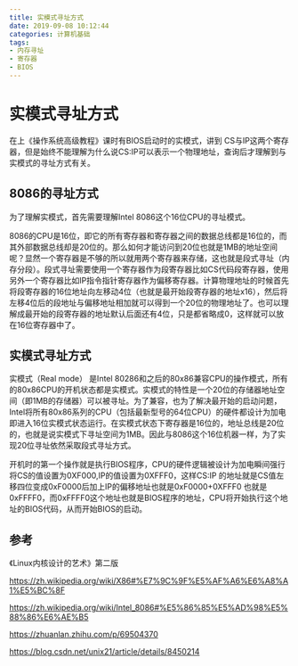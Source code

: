 ```yaml
---
title: 实模式寻址方式
date: 2019-09-08 10:12:44
categories: 计算机基础
tags:
- 内存寻址
- 寄存器
- BIOS
---
```


# 实模式寻址方式

在上《操作系统高级教程》课时有BIOS启动时的实模式，讲到 CS与IP这两个寄存器，但是始终不能理解为什么说CS:IP可以表示一个物理地址，查询后才理解到与实模式的寻址方式有关。

<!--more-->

## 8086的寻址方式

为了理解实模式，首先需要理解Intel 8086这个16位CPU的寻址模式。

8086的CPU是16位，即它的所有寄存器和寄存器之间的数据总线都是16位的，而其外部数据总线却是20位的。那么如何才能访问到20位也就是1MB的地址空间呢？显然一个寄存器是不够的所以就用两个寄存器来存储，这也就是段式寻址（内存分段）。段式寻址需要使用一个寄存器作为段寄存器比如CS代码段寄存器，使用另外一个寄存器比如IP指令指针寄存器作为偏移寄存器。计算物理地址的时候首先将段寄存器的16位地址向左移动4位（也就是最开始段寄存器的地址x16），然后将左移4位后的段地址与偏移地址相加就可以得到一个20位的物理地址了。也可以理解成最开始的段寄存器的地址默认后面还有4位，只是都省略成0，这样就可以放在16位寄存器中了。

## 实模式寻址方式

实模式（Real mode） 是Intel 80286和之后的80x86兼容CPU的操作模式，所有的80x86CPU的开机状态都是实模式。实模式的特性是一个20位的存储器地址空间（即1MB的存储器）可以被寻址。为了兼容，也为了解决最开始的启动问题，Intel将所有80x86系列的CPU（包括最新型号的64位CPU）的硬件都设计为加电即进入16位实模式状态运行。在实模式状态下寄存器是16位的，地址总线是20位的，也就是说实模式下寻址空间为1MB。因此与8086这个16位机器一样，为了实现20位寻址依然采取段式寻址方式。

开机时的第一个操作就是执行BIOS程序，CPU的硬件逻辑被设计为加电瞬间强行将CS的值设置为0XF000,IP的值设置为0XFFF0，这样CS:IP 的地址就是CS值左移四位变成0xF0000后加上IP的偏移地址也就是0xF0000+0XFFF0 也就是0xFFFF0，而0xFFFF0这个地址也就是BIOS程序的地址，CPU将开始执行这个地址的BIOS代码，从而开始BIOS的启动。

## 参考

《Linux内核设计的艺术》第二版

<https://zh.wikipedia.org/wiki/X86#%E7%9C%9F%E5%AF%A6%E6%A8%A1%E5%BC%8F> 

<https://zh.wikipedia.org/wiki/Intel_8086#%E5%86%85%E5%AD%98%E5%88%86%E6%AE%B5> 

<https://zhuanlan.zhihu.com/p/69504370> 

<https://blog.csdn.net/unix21/article/details/8450214> 

